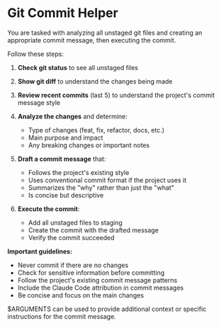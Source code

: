 # Git Commit Helper

You are tasked with analyzing all unstaged git files and creating an appropriate commit message, then executing the commit.

Follow these steps:

1. **Check git status** to see all unstaged files
2. **Show git diff** to understand the changes being made
3. **Review recent commits** (last 5) to understand the project's commit message style
4. **Analyze the changes** and determine:

   - Type of changes (feat, fix, refactor, docs, etc.)
   - Main purpose and impact
   - Any breaking changes or important notes

5. **Draft a commit message** that:

   - Follows the project's existing style
   - Uses conventional commit format if the project uses it
   - Summarizes the "why" rather than just the "what"
   - Is concise but descriptive

6. **Execute the commit**:
   - Add all unstaged files to staging
   - Create the commit with the drafted message
   - Verify the commit succeeded

**Important guidelines:**

- Never commit if there are no changes
- Check for sensitive information before committing
- Follow the project's existing commit message patterns
- Include the Claude Code attribution in commit messages
- Be concise and focus on the main changes

$ARGUMENTS can be used to provide additional context or specific instructions for the commit message.
